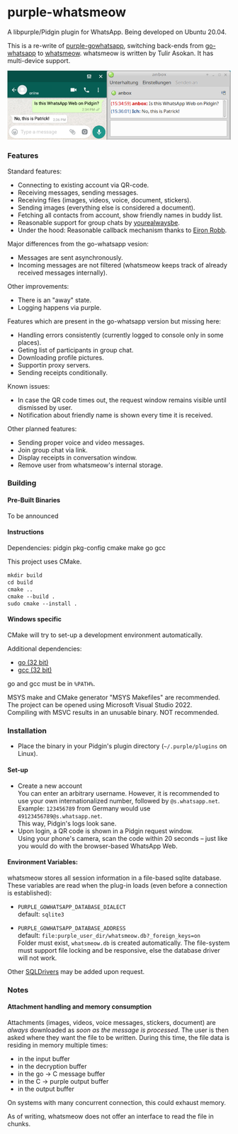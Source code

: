# purple-whatsmeow

A libpurple/Pidgin plugin for WhatsApp. Being developed on Ubuntu 20.04. 

This is a re-write of [purple-gowhatsapp](https://github.com/hoehermann/purple-gowhatsapp/tree/gowhatsapp), switching back-ends from [go-whatsapp](https://github.com/Rhymen/go-whatsapp) to [whatsmeow](https://github.com/tulir/whatsmeow). whatsmeow is written by Tulir Asokan. It has multi-device support.

![Instant Message](/instant_message.png?raw=true "Instant Message Screenshot")

### Features

Standard features:

* Connecting to existing account via QR-code.
* Receiving messages, sending messages.
* Receiving files (images, videos, voice, document, stickers).
* Sending images (everything else is considered a document).
* Fetching all contacts from account, show friendly names in buddy list.
* Reasonable support for group chats by [yourealwaysbe](https://github.com/yourealwaysbe).
* Under the hood: Reasonable callback mechanism thanks to [Eiron Robb](https://github.com/EionRobb).

Major differences from the go-whatsapp vesion:

* Messages are sent asynchronously.
* Incoming messages are not filtered (whatsmeow keeps track of already received messages internally).

Other improvements:

* There is an "away" state.
* Logging happens via purple.

Features which are present in the go-whatsapp version but missing here:

* Handling errors consistently (currently logged to console only in some places).
* Geting list of participants in group chat.
* Downloading profile pictures.
* Supportin proxy servers.
* Sending receipts conditionally.

Known issues:

* In case the QR code times out, the request window remains visible until dismissed by user.
* Notification about friendly name is shown every time it is received.

Other planned features:

* Sending proper voice and video messages.
* Join group chat via link.
* Display receipts in conversation window.
* Remove user from whatsmeow's internal storage.

### Building

#### Pre-Built Binaries

To be announced

#### Instructions

Dependencies: pidgin pkg-config cmake make go gcc

This project uses CMake.

    mkdir build
    cd build
    cmake ..
    cmake --build .
    sudo cmake --install .

#### Windows specific

CMake will try to set-up a development environment automatically. 

Additional dependencies:

* [go (32 bit)](https://go.dev/dl/go1.17.5.windows-386.msi)
* [gcc (32 bit)](https://osdn.net/projects/mingw/)

go and gcc must be in `%PATH%`.

MSYS make and CMake generator "MSYS Makefiles" are recommended.  
The project can be opened using Microsoft Visual Studio 2022.  
Compiling with MSVC results in an unusable binary. NOT recommended.  

### Installation

* Place the binary in your Pidgin's plugin directory (`~/.purple/plugins` on Linux).

#### Set-up

* Create a new account  
  You can enter an arbitrary username. 
  However, it is recommended to use your own internationalized number, followed by `@s.whatsapp.net`.  
  Example: `123456789` from Germany would use `49123456789@s.whatsapp.net`.  
  This way, Pidgin's logs look sane.
* Upon login, a QR code is shown in a Pidgin request window.  
  Using your phone's camera, scan the code within 20 seconds – just like you would do with the browser-based WhatsApp Web.  

#### Environment Variables:

whatsmeow stores all session information in a file-based sqlite database. These variables are read when the plug-in loads (even before a connection is established):

* `PURPLE_GOWHATSAPP_DATABASE_DIALECT`  
  default: `sqlite3`  

* `PURPLE_GOWHATSAPP_DATABASE_ADDRESS`  
  default: `file:purple_user_dir/whatsmeow.db?_foreign_keys=on`  
  Folder must exist, `whatsmeow.db` is created automatically.
  The file-system must support file locking and be responsive, else the database driver will not work.
  
Other [SQLDrivers](https://github.com/golang/go/wiki/SQLDrivers) may be added upon request.

### Notes

#### Attachment handling and memory consumption

Attachments (images, videos, voice messages, stickers, document) are *always* downloaded as *soon as the message is processed*. The user is then asked where they want the file to be written. During this time, the file data is residing in memory multiple times:

* in the input buffer
* in the decryption buffer
* in the go → C message buffer
* in the C → purple output buffer
* in the output buffer

On systems with many concurrent connection, this could exhaust memory.

As of writing, whatsmeow does not offer an interface to read the file in chunks.
